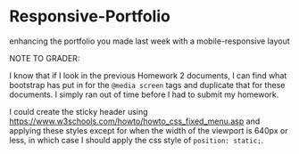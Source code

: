 # Responsive-Portfolio
enhancing the portfolio you made last week with a mobile-responsive layout

NOTE TO GRADER:

I know that if I look in the previous Homework 2 documents, I can find what bootstrap has put in for the `@media screen` tags and duplicate that for these documents. I simply ran out of time before I had to submit my homework.

I could create the sticky header using https://www.w3schools.com/howto/howto_css_fixed_menu.asp and applying these styles except for when the width of the viewport is 640px or less, in which case I should apply the css style of `position: static;`. 

